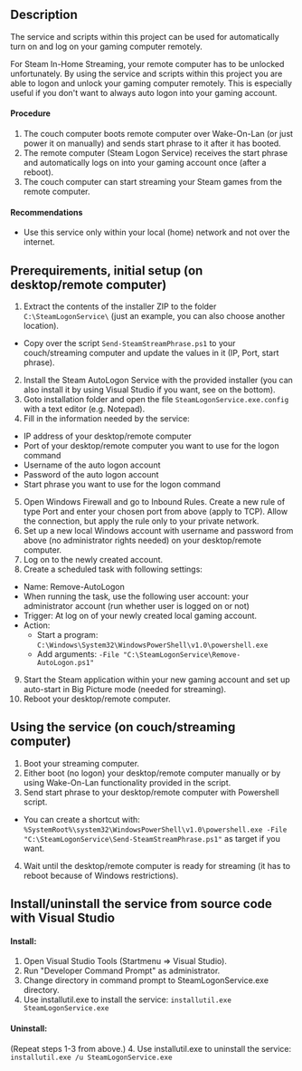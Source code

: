 ## Description
The service and scripts within this project can be used for automatically turn on and log on your gaming computer remotely.

For Steam In-Home Streaming, your remote computer has to be unlocked unfortunately. By using the service and scripts within this project you are able to logon and unlock your gaming computer remotely. This is especially useful if you don't want to always auto logon into your gaming account.

#### Procedure
1. The couch computer boots remote computer over Wake-On-Lan (or just power it on manually) and sends start phrase to it after it has booted.
2. The remote computer (Steam Logon Service) receives the start phrase and automatically logs on into your gaming account once (after a reboot).
3. The couch computer can start streaming your Steam games from the remote computer.

#### Recommendations
* Use this service only within your local (home) network and not over the internet.


## Prerequirements, initial setup (on desktop/remote computer)
1. Extract the contents of the installer ZIP to the folder `C:\SteamLogonService\` (just an example, you can also choose another location).
  * Copy over the script `Send-SteamStreamPhrase.ps1` to your couch/streaming computer and update the values in it (IP, Port, start phrase).
2. Install the Steam AutoLogon Service with the provided installer (you can also install it by using Visual Studio if you want, see on the bottom).
3. Goto installation folder and open the file `SteamLogonService.exe.config` with a text editor (e.g. Notepad).
4. Fill in the information needed by the service:
  * IP address of your desktop/remote computer
  * Port of your desktop/remote computer you want to use for the logon command
  * Username of the auto logon account
  * Password of the auto logon account
  * Start phrase you want to use for the logon command
5. Open Windows Firewall and go to Inbound Rules. Create a new rule of type Port and enter your chosen port from above (apply to TCP). Allow the connection, but apply the rule only to your private network.
6. Set up a new local Windows account with username and password from above (no administrator rights needed) on your desktop/remote computer.
7. Log on to the newly created account.
8. Create a scheduled task with following settings:
  * Name: Remove-AutoLogon
  * When running the task, use the following user account: your administrator account (run whether user is logged on or not)
  * Trigger: At log on of your newly created local gaming account.
  * Action:
    * Start a program: `C:\Windows\System32\WindowsPowerShell\v1.0\powershell.exe`
    * Add arguments: `-File "C:\SteamLogonService\Remove-AutoLogon.ps1"`
9. Start the Steam application within your new gaming account and set up auto-start in Big Picture mode (needed for streaming).
10. Reboot your desktop/remote computer.


## Using the service (on couch/streaming computer)
1. Boot your streaming computer.
2. Either boot (no logon) your desktop/remote computer manually or by using Wake-On-Lan functionality provided in the script.
3. Send start phrase to your desktop/remote computer with Powershell script.
  * You can create a shortcut with: `%SystemRoot%\system32\WindowsPowerShell\v1.0\powershell.exe -File "C:\SteamLogonService\Send-SteamStreamPhrase.ps1"` as target if you want.
4. Wait until the desktop/remote computer is ready for streaming (it has to reboot because of Windows restrictions).


## Install/uninstall the service from source code with Visual Studio

#### Install:
1. Open Visual Studio Tools (Startmenu => Visual Studio).
2. Run "Developer Command Prompt" as administrator.
3. Change directory in command prompt to SteamLogonService.exe directory.
4. Use installutil.exe to install the service: `installutil.exe SteamLogonService.exe`

#### Uninstall:
(Repeat steps 1-3 from above.)
4. Use installutil.exe to uninstall the service: `installutil.exe /u SteamLogonService.exe`